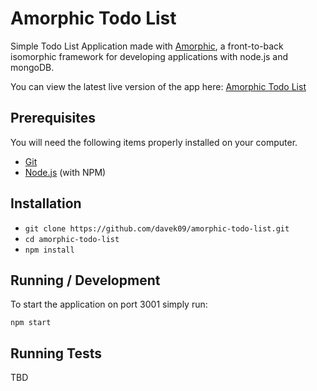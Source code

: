 # Amorphic Todo List
Simple Todo List Application made with [Amorphic](https://github.com/selsamman/amorphic), a front-to-back isomorphic framework for developing applications with node.js and mongoDB.

You can view the latest live version of the app here: [Amorphic Todo List](https://amorphic-todo-list.herokuapp.com/)

## Prerequisites

You will need the following items properly installed on your computer.

* [Git](http://git-scm.com/)
* [Node.js](http://nodejs.org/) (with NPM)

## Installation

* `git clone https://github.com/davek09/amorphic-todo-list.git`
* `cd amorphic-todo-list`
* `npm install`

## Running / Development

To start the application on port 3001 simply run: 

`npm start`

## Running Tests

TBD